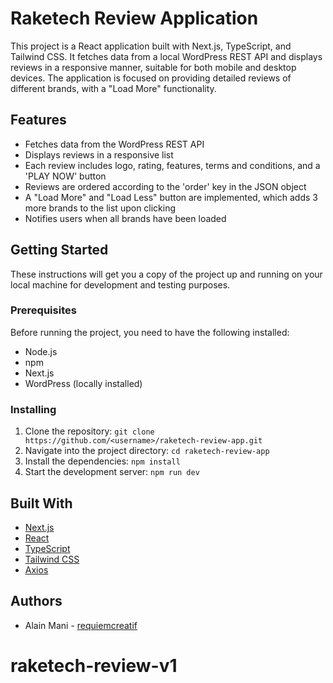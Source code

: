 # Raketech Review Application

This project is a React application built with Next.js, TypeScript, and Tailwind CSS. It fetches data from a local WordPress REST API and displays reviews in a responsive manner, suitable for both mobile and desktop devices. The application is focused on providing detailed reviews of different brands, with a "Load More" functionality.

## Features

- Fetches data from the WordPress REST API
- Displays reviews in a responsive list
- Each review includes logo, rating, features, terms and conditions, and a 'PLAY NOW' button
- Reviews are ordered according to the 'order' key in the JSON object
- A "Load More" and "Load Less" button are implemented, which adds 3 more brands to the list upon clicking
- Notifies users when all brands have been loaded

## Getting Started

These instructions will get you a copy of the project up and running on your local machine for development and testing purposes.

### Prerequisites

Before running the project, you need to have the following installed:

- Node.js
- npm
- Next.js
- WordPress (locally installed)

### Installing

1. Clone the repository: `git clone https://github.com/<username>/raketech-review-app.git`
2. Navigate into the project directory: `cd raketech-review-app`
3. Install the dependencies: `npm install`
4. Start the development server: `npm run dev`

## Built With

- [Next.js](https://nextjs.org/)
- [React](https://reactjs.org/)
- [TypeScript](https://www.typescriptlang.org/)
- [Tailwind CSS](https://tailwindcss.com/)
- [Axios](https://axios-http.com/)

## Authors

- Alain Mani  - [requiemcreatif](https://github.com/requiemcreatif)



# raketech-review-v1
